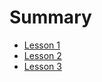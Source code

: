 # Summary

- [Lesson 1](./lesson1_run.md)
- [Lesson 2](./lesson2_run.md)
- [Lesson 3](./lesson3_run.md)

